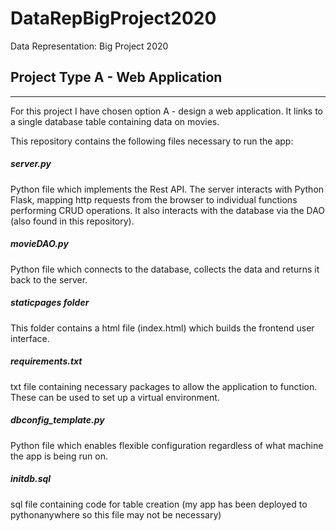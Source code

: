 # DataRepBigProject2020
Data Representation: Big Project 2020

## Project Type A - Web Application
***

For this project I have chosen option A - design a web application. It links to a single database table containing data on movies. <br>

This repository contains the following files necessary to run the app:
##### server.py
Python file which implements the Rest API. The server interacts with Python Flask, mapping http requests from the browser to individual functions performing CRUD operations. It also interacts with the database via the DAO (also found in this repository).
##### movieDAO.py
Python file which connects to the database, collects the data and returns it back to the server. 
##### staticpages folder
This folder contains a html file (index.html) which builds the frontend user interface. 
##### requirements.txt
txt file containing necessary packages to allow the application to function. These can be used to set up a virtual environment.
##### dbconfig_template.py
Python file which enables flexible configuration regardless of what machine the app is being run on.
##### initdb.sql
sql file containing code for table creation (my app has been deployed to pythonanywhere so this file may not be necessary)
